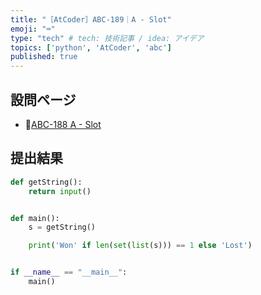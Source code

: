 ```yaml
---
title: "［AtCoder］ABC-189｜A - Slot"
emoji: "⌨️"
type: "tech" # tech: 技術記事 / idea: アイデア
topics: ['python', 'AtCoder', 'abc']
published: true
---
```


## 設問ページ

- 🔗[ABC-188 A - Slot](https://atcoder.jp/contests/abc189/tasks/abc189_a)

## 提出結果

```python
def getString():
    return input()


def main():
    s = getString()

    print('Won' if len(set(list(s))) == 1 else 'Lost')


if __name__ == "__main__":
    main()
```
